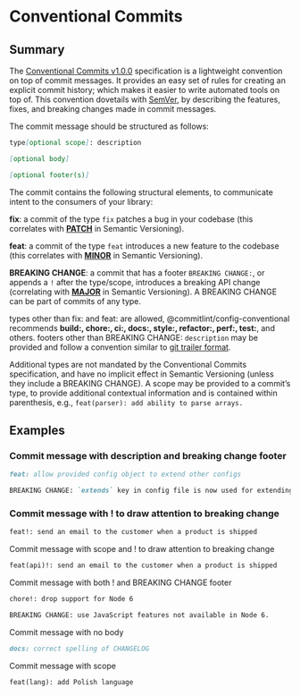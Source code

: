 # Conventional Commits

## Summary

The [Conventional Commits v1.0.0](https://www.conventionalcommits.org/en/v1.0.0/#summary) specification is a lightweight convention on top of commit messages. It provides an easy set of rules for creating an explicit commit history; which makes it easier to write automated tools on top of. This convention dovetails with [SemVer](http://semver.org/), by describing the features, fixes, and breaking changes made in commit messages.

The commit message should be structured as follows:

```markdown
type[optional scope]: description

[optional body]

[optional footer(s)]
```

The commit contains the following structural elements, to communicate intent to the consumers of your library:

**fix**: a commit of the type `fix` patches a bug in your codebase (this correlates with [**PATCH**](https://semver.org/#summary) in Semantic Versioning).

**feat**: a commit of the type `feat` introduces a new feature to the codebase (this correlates with [**MINOR**](https://semver.org/#summary) in Semantic Versioning).

**BREAKING CHANGE**: a commit that has a footer `BREAKING CHANGE:`, or appends a `!` after the type/scope, introduces a breaking API change (correlating with [**MAJOR**](https://semver.org/#summary) in Semantic Versioning). A BREAKING CHANGE can be part of commits of any type.

types other than fix: and feat: are allowed, @commitlint/config-conventional recommends **build:, chore:, ci:, docs:, style:, refactor:, perf:, test:**, and others.
footers other than BREAKING CHANGE: `description` may be provided and follow a convention similar to [git trailer format](https://git-scm.com/docs/git-interpret-trailers).

Additional types are not mandated by the Conventional Commits specification, and have no implicit effect in Semantic Versioning (unless they include a BREAKING CHANGE). A scope may be provided to a commit’s type, to provide additional contextual information and is contained within parenthesis, e.g., `feat(parser): add ability to parse arrays.`

## Examples

### Commit message with description and breaking change footer

```markdown
feat: allow provided config object to extend other configs

BREAKING CHANGE: `extends` key in config file is now used for extending other config files
```

### Commit message with ! to draw attention to breaking change

```markdown
feat!: send an email to the customer when a product is shipped
```

Commit message with scope and ! to draw attention to breaking change

```markdown
feat(api)!: send an email to the customer when a product is shipped
```

Commit message with both ! and BREAKING CHANGE footer

```markdown
chore!: drop support for Node 6

BREAKING CHANGE: use JavaScript features not available in Node 6.
```

Commit message with no body

```markdown
docs: correct spelling of CHANGELOG
```

Commit message with scope

```markdown
feat(lang): add Polish language
```
